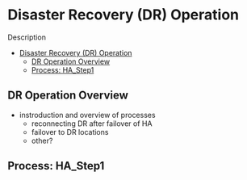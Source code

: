 # Disaster Recovery (DR) Operation

Description

<!-- TOC -->

- [Disaster Recovery (DR) Operation](#disaster-recovery-dr-operation)
  - [DR Operation Overview](#dr-operation-overview)
  - [Process: HA_Step1](#process-hastep1)

<!-- /TOC -->

## DR Operation Overview

- instroduction and overview of processes
  - reconnecting DR after failover of HA
  - failover to DR locations
  - other?

## Process: HA_Step1
